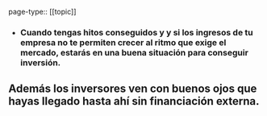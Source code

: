 page-type:: [[topic]]
- ### Cuando tengas hitos conseguidos y y si los ingresos de tu empresa no te permiten crecer al ritmo que exige el mercado, estarás en una buena situación para conseguir inversión.

Además los inversores ven con buenos ojos que hayas llegado hasta ahí sin financiación externa.
  - 


